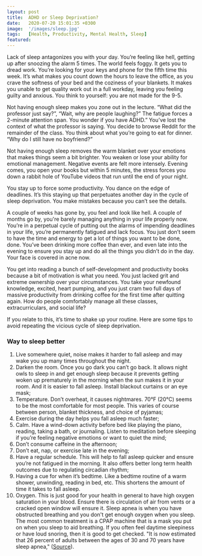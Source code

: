 ```yaml
---
layout: post
title:  ADHD or Sleep Deprivation?
date:   2020-07-20 15:01:35 +0300
image:  '/images/sleep.jpg'
tags:   [Health, Productivity, Mental Health, Sleep]
featured:
---
```

Lack of sleep antagonizes you with your day. You’re feeling like hell, getting up after snoozing the alarm 5 times. The world feels foggy. It gets you to dread work. You’re looking for your keys and phone for the fifth time this week. It’s what makes you count down the hours to leave the office, as you crave the softness of your bed and the coziness of your blankets. It makes you unable to get quality work out in a full workday, leaving you feeling guilty and anxious. You think to yourself: you are not made for the 9-5.

Not having enough sleep makes you zone out in the lecture. “What did the professor just say?”, “Wait, why are people laughing?” The fatigue forces a 2-minute attention span. You wonder if you have ADHD.” You’ve lost the context of what the professor is saying. You decide to browse Reddit for the remainder of the class. You think about what you’re going to eat for dinner. “Why do I still have no boyfriend?”

Not having enough sleep removes the warm blanket over your emotions that makes things seem a bit brighter. You weaken or lose your ability for emotional management. Negative events are felt more intensely. Evening comes, you open your books but within 5 minutes, the stress forces you down a rabbit hole of YouTube videos that run until the end of your night.

You stay up to force some productivity. You dance on the edge of deadlines. It’s this staying up that perpetuates another day in the cycle of sleep deprivation. You make mistakes because you can’t see the details.

A couple of weeks has gone by, you feel and look like hell. A couple of months go by, you're barely managing anything in your life properly now. You’re in a perpetual cycle of putting out the alarms of impending deadlines in your life, you’re permanently fatigued and lack focus. You just don’t seem to have the time and energy to get a lot of things you want to be done, done. You’ve been drinking more coffee than ever, and even late into the evening to ensure you stay up and do all the things you didn’t do in the day. Your face is covered in acne now.

You get into reading a bunch of self-development and productivity books because a bit of motivation is what you need. You just lacked grit and extreme ownership over your circumstances. You take your newfound knowledge, excited, heart pumping, and you just cram two full days of massive productivity from drinking coffee for the first time after quitting again. How do people comfortably manage all these classes, extracurriculars, and social life?

If you relate to this, it’s time to shake up your routine. Here are some tips to avoid repeating the vicious cycle of sleep deprivation.

### Way to sleep better

1. Live somewhere quiet, noise makes it harder to fall asleep and may wake you up many times throughout the night.
2. Darken the room. Once you go dark you can’t go back. It allows night owls to sleep in and get enough sleep because it prevents getting woken up prematurely in the morning when the sun makes it in your room. And it is easier to fall asleep. Install blackout curtains or an eye mask;
3. Temperature. Don’t overheat, it causes nightmares. 70°F (20°C) seems to be the most comfortable for most people. This varies of course between person, blanket thickness, and choice of pyjamas;
4. Exercise during the day helps you fall asleep much faster;
5. Calm. Have a wind-down activity before bed like playing the piano, reading, taking a bath, or journaling. Listen to meditation before sleeping if you’re feeling negative emotions or want to quiet the mind;
6. Don’t consume caffeine in the afternoon;
7. Don’t eat, nap, or exercise late in the evening;
8. Have a regular schedule. This will help to fall asleep quicker and ensure you’re not fatigued in the morning. It also offers better long term health outcomes due to regulating circadian rhythm;
9. Having a cue for when it’s bedtime. Like a bedtime routine of a warm shower, unwinding, reading in bed, etc. This shortens the amount of time it takes to fall asleep.
10. Oxygen. This is just good for your health in general to have high oxygen saturation in your blood. Ensure there is circulation of air from vents or a cracked open window will ensure it. Sleep apnea is when you have obstructed breathing and you don't get enough oxygen when you sleep. The most common treatment is a CPAP machine that is a mask you put on when you sleep to aid breathing. If you often feel daytime sleepiness or have loud snoring, then it is good to get checked. "It is now estimated that 26 percent of adults between the ages of 30 and 70 years have sleep apnea," ([Source](https://aasm.org/rising-prevalence-of-sleep-apnea-in-u-s-threatens-public-health/#:~:text=It%20is%20now%20estimated%20that,70%20years%20have%20sleep%20apnea.)).

